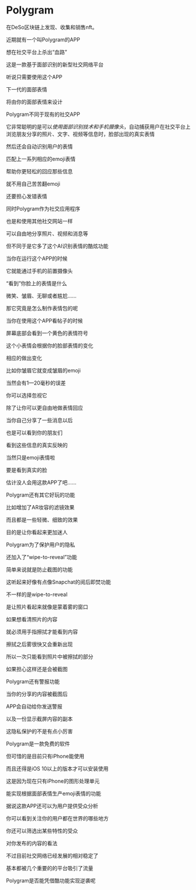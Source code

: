 # Polygram

在DeSo区块链上发现、收集和销售nft。

近期就有一个叫Polygram的APP

想在社交平台上杀出“血路”

这是一款基于面部识别的新型社交网络平台

听说只需要使用这个APP

下一代的面部表情

将由你的面部表情来设计

Polygram不同于现有的社交APP

它非常聪明的是可以*使用面部识别技术和手机摄像头*，自动捕获用户在社交平台上浏览朋友分享的照片、文字、视频等信息时，脸部出现的真实表情



然后还会自动识别用户的表情

匹配上一系列相应的emoji表情

帮助你更轻松的回应那些信息

就不用自己苦苦翻emoji

还要担心发错表情



同时Polygram作为社交应用程序

也是和使用其他社交网站一样

可以自由地分享照片、视频和消息等

但不同于是它多了这个AI识别表情的酷炫功能

当你在运行这个APP的时候

它就能通过手机的前置摄像头

“看到”你脸上的表情是什么

微笑、皱眉、无聊或者尴尬......



那它究竟是怎么制作表情包的呢

当你在使用这个APP看帖子的时候

屏幕底部会看到一个黄色的表情符号

这个小表情会根据你的脸部表情的变化

相应的做出变化

比如你皱眉它就变成皱眉的emoji

当然会有1—20毫秒的误差

你可以选择忽视它



除了让你可以更自由地做表情回应

当你自己分享了一些消息以后

也是可以看到你的朋友们

看到这些信息的真实反映的

当然只是emoji表情啦

要是看到真实的脸

估计没人会用这款APP了吧……



Polygram还有其它好玩的功能

比如增加了AR妆容的滤镜效果

而且都是一些轻微、细致的效果

目的是让你看起来更加迷人



Polygram为了保护用户的隐私

还加入了“wipe-to-reveal”功能

简单来说就是防止截图的功能

这听起来好像有点像Snapchat的阅后即焚功能

不一样的是wipe-to-reveal

是让照片看起来就像是蒙着雾的窗口

如果想看清照片的内容

就必须用手指擦拭才能看到内容

擦拭之后雾很快又会重新出现

所以一次只能看到照片中被擦拭的部分



如果担心这样还是会被截图

Polygram还有警报功能

当你的分享的内容被截图后

APP会自动给你发送警报

以及一份显示截屏内容的副本

这隐私保护的不是有点小厉害

Polygram是一款免费的软件

但可惜的是目前只有iPhone能使用

而且还得是iOS 10以上的版本才可以安装使用

这是因为现在只有iPhone的图形处理单元

能实现根据面部表情生产emoji表情的功能

据说这款APP还可以为用户提供受众分析

你可以看到关注你的用户都在世界的哪些地方

你还可以筛选出某些特性的受众

对你发布的内容的看法



不过目前社交网络已经发展的相对稳定了

基本都被几个重要的的平台吸引了流量

Polygram是否能凭借酷功能实现逆袭呢
